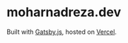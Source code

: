 # moharnadreza.dev

Built with [Gatsby.js](https://github.com/gatsbyjs/gatsby), hosted on [Vercel](https://vercel.com).

